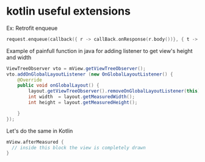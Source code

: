 # kotlin useful extensions

Ex: Retrofit enqueue
```kotlin
request.enqueue(callback({ r -> callBack.onResponse(r.body())}, { t -> callBack.onFailed(t.message)}))
```

Example of painfull function in java for adding listener to get view's height and width
```java
ViewTreeObserver vto = mView.getViewTreeObserver(); 
vto.addOnGlobalLayoutListener (new OnGlobalLayoutListener() { 
    @Override 
    public void onGlobalLayout() {
        layout.getViewTreeObserver().removeOnGlobalLayoutListener(this); 
        int width  = layout.getMeasuredWidth();
        int height = layout.getMeasuredHeight(); 

    } 
});
```

Let's do the same in Kotlin
```kotlin
mView.afterMeasured {
  // inside this block the view is completely drawn
}
